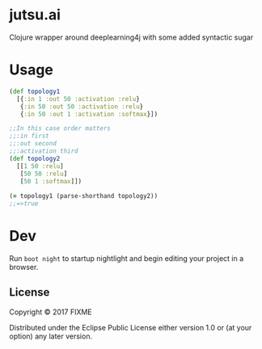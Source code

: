 # jutsu.ai

Clojure wrapper around deeplearning4j with some added syntactic sugar

# Usage

```clojure
(def topology1
  [{:in 1 :out 50 :activation :relu}
   {:in 50 :out 50 :activation :relu}
   {:in 50 :out 1 :activation :softmax}])

;;In this case order matters
;;:in first
;;:out second
;;:activation third
(def topology2
  [[1 50 :relu]
   [50 50 :relu]
   [50 1 :softmax]])
   
(= topology1 (parse-shorthand topology2))
;;=>true
```
# Dev

Run `boot night` to startup nightlight and begin editing your project in a browser.

## License

Copyright © 2017 FIXME

Distributed under the Eclipse Public License either version 1.0 or (at
your option) any later version.
